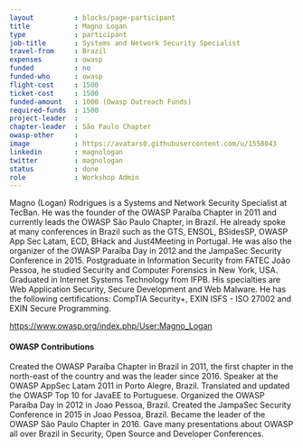 ```yaml
---
layout          : blocks/page-participant
title           : Magno Logan
type            : participant
job-title       : Systems and Network Security Specialist
travel-from     : Brazil
expenses        : owasp
funded          : no
funded-who      : owasp
flight-cost     : 1500
ticket-cost     : 1500
funded-amount   : 1000 (Owasp Outreach Funds)
required-funds  : 1500
project-leader  :
chapter-leader  : São Paulo Chapter
owasp-other     :
image           : https://avatars0.githubusercontent.com/u/1558043
linkedin        : magnologan
twitter         : magnologan
status          : done
role            : Workshop Admin
---
```


Magno (Logan) Rodrigues is a Systems and Network Security Specialist at TecBan. He was the founder of the OWASP Paraíba Chapter in 2011 and currently leads the OWASP São Paulo Chapter, in Brazil. He already spoke at many conferences in Brazil such as the GTS, ENSOL, BSidesSP, OWASP App Sec Latam, ECD, BHack and Just4Meeting in Portugal. He was also the organizer of the OWASP Paraíba Day in 2012 and the JampaSec Security Conference in 2015. Postgraduate in Information Security from FATEC João Pessoa, he studied Security and Computer Forensics in New York, USA. Graduated in Internet Systems Technology from IFPB. His specialties are Web Application Security, Secure Development and Web Malware. He has the following certifications: CompTIA Security+, EXIN ISFS - ISO 27002 and EXIN Secure Programming.

https://www.owasp.org/index.php/User:Magno_Logan

#### OWASP Contributions

Created the OWASP Paraíba Chapter in Brazil in 2011, the first chapter in the north-east of the country and was the leader since 2016.
Speaker at the OWASP AppSec Latam 2011 in Porto Alegre, Brazil.
Translated and updated the OWASP Top 10 for JavaEE to Portuguese.
Organized the OWASP Paraíba Day in 2012 in Joao Pessoa, Brazil.
Created the JampaSec Security Conference in 2015 in Joao Pessoa, Brazil.
Became the leader of the OWASP São Paulo Chapter in 2016.
Gave many presentations about OWASP all over Brazil in Security, Open Source and Developer Conferences.
